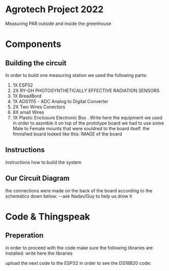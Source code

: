 # Agrotech Project 2022
Measuring PAR outside and inside the greenhouse


# Components

## Building the circuit

In order to build one measuring station we used the following parts:

1. 1X ESP32
2. 2X RY-GH PHOTOSYNTHETICALLY EFFECTIVE RADIATION SENSORS
4. 1X BreadBord
5. 1X ADS1115 - ADC Analog to Digital Converter 
6. 2X Two Wires Conectors
7. 8X small Wires
8. 1X Plastic Enclosure Electronic Box 
.
Write here the equipment we used
in order to assmble it on top of the prototype board we had to use some Male to Female mounts that were souldred to the board itself.
the finnished board looked like this:
IMAGE of the board

## Instructions
Instructions how to build the system

## Our Circuit Diagram
the connections were made on the back of the board according to the schematics down below:
--ask Nadav/Guy to help us drow it

# Code & Thingspeak
## Preperation
in order to proceed with the code make sure the following libraries are installed:
write here the libraries

upload the next code to the ESP32 in order to see the DS18B20 code:
